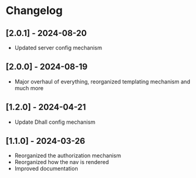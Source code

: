 # Changelog

## [2.0.1] - 2024-08-20
- Updated server config mechanism

## [2.0.0] - 2024-08-19
- Major overhaul of everything, reorganized templating mechanism and much more

## [1.2.0] - 2024-04-21
- Update Dhall config mechanism

## [1.1.0] - 2024-03-26
- Reorganized the authorization mechanism
- Reorganized how the nav is rendered
- Improved documentation